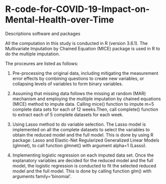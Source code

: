 # R-code-for-COVID-19-Impact-on-Mental-Health-over-Time

Descriptions software and packages

All the computation in this study is conducted in R (version 3.6.1). 
The Multivariate Imputation by Chained Equation (MICE) package is used in R to do the multiple imputation.

The proceures are listed as follows:

1. Pre-processing the original data, including mitigating the measurement error effects by combining questions to create new variables, or collapsing levels of variables to form binary variables.


2. Assuming that missing data follows the missing at random (MAR) mechanism and employing the multiple imputation by chained equations (MICE) method to impute data. 
Calling mice() function to impute m=5 complete data sets for each of 12 weeks.Then, call complete() function to extract each of 5 complete datasets for each week.

3. Using Lasso method to do variable selection. 
The Lasso model is implemented on all the complete datasets to select the variables to obtain the reduced model and the full model. 
This is done by using R package: Lasso and Elastic-Net Regularized Generalized Linear Models (glmnet), to call function glmnet() with argument alpha=1 (Lasso). 

4. Implementing logistic regression on each imputed data set.
Once the explanatory variables are decided for the reduced model and the full model, the logistic regression is conducted to fit the selected reduced model and the full model. 
This is done by calling function glm() with arguments family='binomial'.
